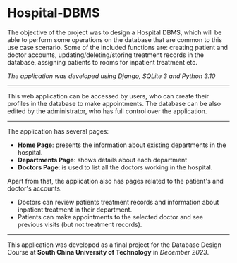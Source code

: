 # Hospital-DBMS

The objective of the project was to design a Hospital DBMS, which will be able to perform some operations on the database that are common to this use case scenario. Some of the included functions are: creating patient and doctor accounts, updating/deleting/storing treatment records in the database, assigning patients to rooms for inpatient treatment etc. 

*The application was developed using Django, SQLite 3 and Python 3.10*

---

This web application can be accessed by users, who can create their profiles in the database to make appointments.
The database can be also edited by the administrator, who has full control over the application.

---

The application has several pages:
- **Home Page**: presents the information about existing departments in the hospital.
- **Departments Page**: shows details about each department
- **Doctors Page**: is used to list all the doctors working in the hospital.

Apart from that, the application also has pages related to the patient's and doctor's accounts.
- Doctors can review patients treatment records and information about inpatient treatment in their department.
- Patients can make appointments to the selected doctor and see previous visits (but not treatment records).
---
This application was developed as a final project for the Database Design Course at **South China University of Technology** in *December 2023*. 